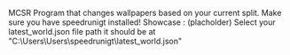 MCSR Program that changes wallpapers based on your current split.
Make sure you have speedrunigt installed!
Showcase : (placholder)
Select your latest_world.json file path it should be at "C:\Users\Users\speedrunigt\latest_world.json"
